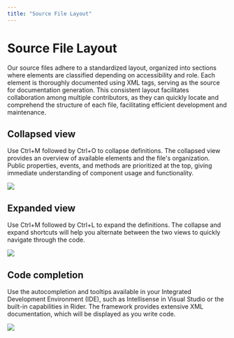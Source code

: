 ```yaml
---
title: "Source File Layout"
---
```


# Source File Layout

Our source files adhere to a standardized layout, organized into sections where elements are classified depending on accessibility and role. Each element is thoroughly documented using XML tags, serving as the source for documentation generation. This consistent layout facilitates collaboration among multiple contributors, as they can quickly locate and comprehend the structure of each file, facilitating efficient development and maintenance.

## Collapsed view

Use Ctrl+M followed by Ctrl+O to collapse definitions. The collapsed view provides an overview of available elements and the file's organization. Public properties, events, and methods are prioritized at the top, giving immediate understanding of component usage and functionality.

![](/docs/guides/media/scripting/01Collapsed.png)

## Expanded view

Use Ctrl+M followed by Ctrl+L to expand the definitions. The collapse and expand shortcuts will help you alternate between the two views to quickly navigate through the code. 

![](/docs/guides/media/scripting/02Expanded.png)

## Code completion

Use the autocompletion and tooltips available in your Integrated Development Environment (IDE), such as Intellisense in Visual Studio or the built-in capabilities in Rider. The framework provides extensive XML documentation, which will be displayed as you write code.

![](/docs/guides/media/scripting/03AutoCompletion.png)